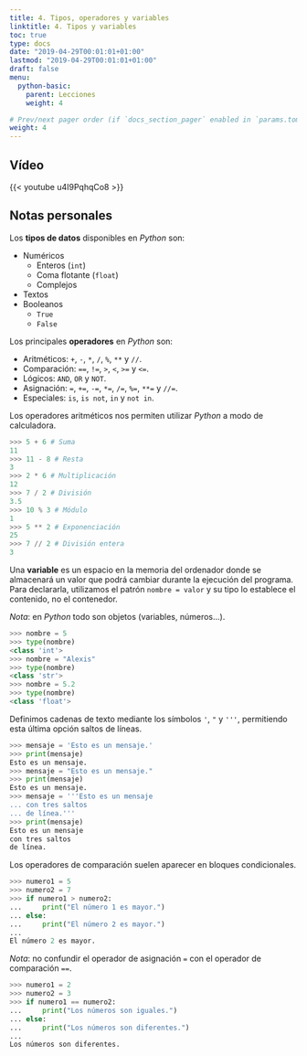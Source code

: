 ```yaml
---
title: 4. Tipos, operadores y variables
linktitle: 4. Tipos y variables
toc: true
type: docs
date: "2019-04-29T00:01:01+01:00"
lastmod: "2019-04-29T00:01:01+01:00"
draft: false
menu:
  python-basic:
    parent: Lecciones
    weight: 4

# Prev/next pager order (if `docs_section_pager` enabled in `params.toml`)
weight: 4
---
```


## Vídeo

{{< youtube u4I9PqhqCo8 >}}

## Notas personales

Los **tipos de datos** disponibles en *Python* son:

- Numéricos
    + Enteros (`int`)
    + Coma flotante (`float`)
    + Complejos
- Textos
- Booleanos
    + `True`
    + `False`

Los principales **operadores** en *Python* son:

- Aritméticos: `+`, `-`, `*`, `/`, `%`, `**` y `//`.
- Comparación: `==`, `!=`, `>`, `<`, `>=` y `<=`.
- Lógicos: `AND`, `OR` y `NOT`.
- Asignación: `=`, `+=`, `-=`, `*=`, `/=`, `%=`, `**=` y `//=`.
- Especiales: `is`, `is not`, `in` y `not in`.

Los operadores aritméticos nos permiten utilizar *Python* a modo de calculadora.

```python
>>> 5 + 6 # Suma
11
>>> 11 - 8 # Resta
3
>>> 2 * 6 # Multiplicación
12
>>> 7 / 2 # División
3.5
>>> 10 % 3 # Módulo
1
>>> 5 ** 2 # Exponenciación
25
>>> 7 // 2 # División entera
3
```

Una **variable** es un espacio en la memoria del ordenador donde se almacenará un valor que podrá cambiar durante la ejecución del programa. Para declararla, utilizamos el patrón `nombre = valor` y su tipo lo establece el contenido, no el contenedor.

*Nota*: en *Python* todo son objetos (variables, números...).

```python
>>> nombre = 5
>>> type(nombre)
<class 'int'>
>>> nombre = "Alexis"
>>> type(nombre)
<class 'str'>
>>> nombre = 5.2
>>> type(nombre)
<class 'float'>
```

Definimos cadenas de texto mediante los símbolos `'`, `"` y `'''`, permitiendo esta última opción saltos de líneas.

```python
>>> mensaje = 'Esto es un mensaje.'
>>> print(mensaje)
Esto es un mensaje.
>>> mensaje = "Esto es un mensaje."
>>> print(mensaje)
Esto es un mensaje.
>>> mensaje = '''Esto es un mensaje
... con tres saltos
... de línea.'''
>>> print(mensaje)
Esto es un mensaje
con tres saltos
de línea.
```

Los operadores de comparación suelen aparecer en bloques condicionales.

```python
>>> numero1 = 5
>>> numero2 = 7
>>> if numero1 > numero2:
...     print("El número 1 es mayor.")
... else:
...     print("El número 2 es mayor.")
... 
El número 2 es mayor.
```

*Nota*: no confundir el operador de asignación `=` con el operador de comparación `==`.

```python
>>> numero1 = 2
>>> numero2 = 3
>>> if numero1 == numero2:
...     print("Los números son iguales.")
... else:
...     print("Los números son diferentes.")
... 
Los números son diferentes.
```
